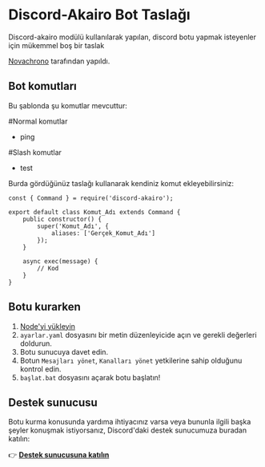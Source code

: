 # Discord-Akairo Bot Taslağı
Discord-akairo modülü kullanılarak yapılan, discord botu yapmak isteyenler için mükemmel boş bir taslak

[Novachrono](https://github.com/BLACKPARADOXz) tarafından yapıldı.

## Bot komutları
Bu şablonda şu komutlar mevcuttur:

#Normal komutlar
- ping

#Slash komutlar
- test

Burda gördüğünüz taslağı kullanarak kendiniz komut ekleyebilirsiniz:

```
const { Command } = require('discord-akairo');

export default class Komut_Adı extends Command {
    public constructor() {
        super('Komut_Adı', {
            aliases: ['Gerçek_Komut_Adı']
        });
    }

    async exec(message) {
        // Kod
    }
}
```

## Botu kurarken
1. [Node'yi yükleyin](https://nodejs.org/en/download/)
2. ``ayarlar.yaml`` dosyasını bir metin düzenleyicide açın ve gerekli değerleri doldurun.
3. Botu sunucuya davet edin.
4. Botun ``Mesajları yönet``, ``Kanalları yönet`` yetkilerine sahip olduğunu kontrol edin. 
5. ``başlat.bat`` dosyasını açarak botu başlatın!

## Destek sunucusu
Botu kurma konusunda yardıma ihtiyacınız varsa veya bununla ilgili başka şeyler konuşmak istiyorsanız, Discord'daki destek sunucumuza buradan katılın:

👉 **[Destek sunucusuna katılın](https://discord.gg/mGn7gfMbk5)**
